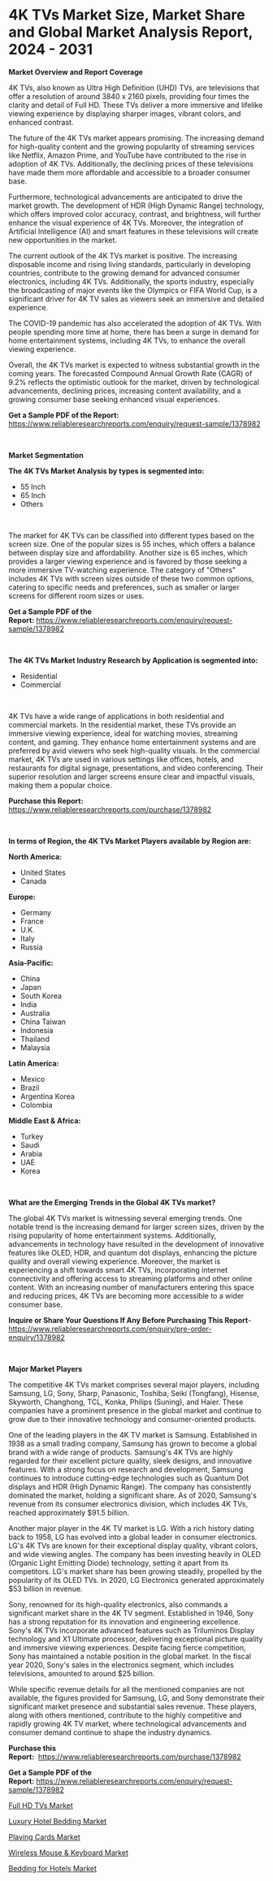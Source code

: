 <p><h1>4K TVs Market Size, Market Share and Global Market Analysis Report, 2024 - 2031</h1></p><p><strong>Market Overview and Report Coverage</strong></p>
<p><p>4K TVs, also known as Ultra High Definition (UHD) TVs, are televisions that offer a resolution of around 3840 x 2160 pixels, providing four times the clarity and detail of Full HD. These TVs deliver a more immersive and lifelike viewing experience by displaying sharper images, vibrant colors, and enhanced contrast.</p><p>The future of the 4K TVs market appears promising. The increasing demand for high-quality content and the growing popularity of streaming services like Netflix, Amazon Prime, and YouTube have contributed to the rise in adoption of 4K TVs. Additionally, the declining prices of these televisions have made them more affordable and accessible to a broader consumer base.</p><p>Furthermore, technological advancements are anticipated to drive the market growth. The development of HDR (High Dynamic Range) technology, which offers improved color accuracy, contrast, and brightness, will further enhance the visual experience of 4K TVs. Moreover, the integration of Artificial Intelligence (AI) and smart features in these televisions will create new opportunities in the market.</p><p>The current outlook of the 4K TVs market is positive. The increasing disposable income and rising living standards, particularly in developing countries, contribute to the growing demand for advanced consumer electronics, including 4K TVs. Additionally, the sports industry, especially the broadcasting of major events like the Olympics or FIFA World Cup, is a significant driver for 4K TV sales as viewers seek an immersive and detailed experience.</p><p>The COVID-19 pandemic has also accelerated the adoption of 4K TVs. With people spending more time at home, there has been a surge in demand for home entertainment systems, including 4K TVs, to enhance the overall viewing experience.</p><p>Overall, the 4K TVs market is expected to witness substantial growth in the coming years. The forecasted Compound Annual Growth Rate (CAGR) of 9.2% reflects the optimistic outlook for the market, driven by technological advancements, declining prices, increasing content availability, and a growing consumer base seeking enhanced visual experiences.</p></p>
<p><strong>Get a Sample PDF of the Report:</strong> <a href="https://www.reliableresearchreports.com/enquiry/request-sample/1378982">https://www.reliableresearchreports.com/enquiry/request-sample/1378982</a></p>
<p>&nbsp;</p>
<p><strong>Market Segmentation</strong></p>
<p><strong>The 4K TVs Market Analysis by types is segmented into:</strong></p>
<p><ul><li>55 Inch</li><li>65 Inch</li><li>Others</li></ul></p>
<p>&nbsp;</p>
<p><p>The market for 4K TVs can be classified into different types based on the screen size. One of the popular sizes is 55 inches, which offers a balance between display size and affordability. Another size is 65 inches, which provides a larger viewing experience and is favored by those seeking a more immersive TV-watching experience. The category of "Others" includes 4K TVs with screen sizes outside of these two common options, catering to specific needs and preferences, such as smaller or larger screens for different room sizes or uses.</p></p>
<p><strong>Get a Sample PDF of the Report:</strong>&nbsp;<a href="https://www.reliableresearchreports.com/enquiry/request-sample/1378982">https://www.reliableresearchreports.com/enquiry/request-sample/1378982</a></p>
<p>&nbsp;</p>
<p><strong>The 4K TVs Market Industry Research by Application is segmented into:</strong></p>
<p><ul><li>Residential</li><li>Commercial</li></ul></p>
<p>&nbsp;</p>
<p><p>4K TVs have a wide range of applications in both residential and commercial markets. In the residential market, these TVs provide an immersive viewing experience, ideal for watching movies, streaming content, and gaming. They enhance home entertainment systems and are preferred by avid viewers who seek high-quality visuals. In the commercial market, 4K TVs are used in various settings like offices, hotels, and restaurants for digital signage, presentations, and video conferencing. Their superior resolution and larger screens ensure clear and impactful visuals, making them a popular choice.</p></p>
<p><strong>Purchase this Report:</strong>&nbsp; <a href="https://www.reliableresearchreports.com/purchase/1378982">https://www.reliableresearchreports.com/purchase/1378982</a></p>
<p>&nbsp;</p>
<p><strong>In terms of Region, the 4K TVs Market Players available by Region are:</strong></p>
<p>
    <p> <strong> North America: </strong>
        <ul>
            <li>United States</li>
            <li>Canada</li>
        </ul>
        </p> 
    <p> <strong> Europe: </strong>
        <ul>
            <li>Germany</li>
            <li>France</li>
            <li>U.K.</li>
            <li>Italy</li>
            <li>Russia</li>
        </ul>
        </p> 
    <p> <strong> Asia-Pacific: </strong>
        <ul>
            <li>China</li>
            <li>Japan</li>
            <li>South Korea</li>
            <li>India</li>
            <li>Australia</li>
            <li>China Taiwan</li>
            <li>Indonesia</li>
            <li>Thailand</li>
            <li>Malaysia</li>
        </ul>
        </p> 
    <p> <strong> Latin America: </strong>
        <ul>
            <li>Mexico</li>
            <li>Brazil</li>
            <li>Argentina Korea</li>
            <li>Colombia</li>
        </ul>
        </p> 
    <p> <strong> Middle East & Africa: </strong>
        <ul>
            <li>Turkey</li>
            <li>Saudi</li>
            <li>Arabia</li>
            <li>UAE</li>
            <li>Korea</li>
        </ul>
    </p>
    </p>
<p>&nbsp;</p>
<p><strong>What are the Emerging Trends in the Global 4K TVs market?</strong></p>
<p><p>The global 4K TVs market is witnessing several emerging trends. One notable trend is the increasing demand for larger screen sizes, driven by the rising popularity of home entertainment systems. Additionally, advancements in technology have resulted in the development of innovative features like OLED, HDR, and quantum dot displays, enhancing the picture quality and overall viewing experience. Moreover, the market is experiencing a shift towards smart 4K TVs, incorporating internet connectivity and offering access to streaming platforms and other online content. With an increasing number of manufacturers entering this space and reducing prices, 4K TVs are becoming more accessible to a wider consumer base.</p></p>
<p><strong>Inquire or Share Your Questions If Any Before Purchasing This Report</strong>- <a href="https://www.reliableresearchreports.com/enquiry/pre-order-enquiry/1378982">https://www.reliableresearchreports.com/enquiry/pre-order-enquiry/1378982</a></p>
<p>&nbsp;</p>
<p><strong>Major Market Players</strong></p>
<p><p>The competitive 4K TVs market comprises several major players, including Samsung, LG, Sony, Sharp, Panasonic, Toshiba, Seiki (Tongfang), Hisense, Skyworth, Changhong, TCL, Konka, Philips (Suning), and Haier. These companies have a prominent presence in the global market and continue to grow due to their innovative technology and consumer-oriented products.</p><p>One of the leading players in the 4K TV market is Samsung. Established in 1938 as a small trading company, Samsung has grown to become a global brand with a wide range of products. Samsung's 4K TVs are highly regarded for their excellent picture quality, sleek designs, and innovative features. With a strong focus on research and development, Samsung continues to introduce cutting-edge technologies such as Quantum Dot displays and HDR (High Dynamic Range). The company has consistently dominated the market, holding a significant share. As of 2020, Samsung's revenue from its consumer electronics division, which includes 4K TVs, reached approximately $91.5 billion.</p><p>Another major player in the 4K TV market is LG. With a rich history dating back to 1958, LG has evolved into a global leader in consumer electronics. LG's 4K TVs are known for their exceptional display quality, vibrant colors, and wide viewing angles. The company has been investing heavily in OLED (Organic Light Emitting Diode) technology, setting it apart from its competitors. LG's market share has been growing steadily, propelled by the popularity of its OLED TVs. In 2020, LG Electronics generated approximately $53 billion in revenue.</p><p>Sony, renowned for its high-quality electronics, also commands a significant market share in the 4K TV segment. Established in 1946, Sony has a strong reputation for its innovation and engineering excellence. Sony's 4K TVs incorporate advanced features such as Triluminos Display technology and X1 Ultimate processor, delivering exceptional picture quality and immersive viewing experiences. Despite facing fierce competition, Sony has maintained a notable position in the global market. In the fiscal year 2020, Sony's sales in the electronics segment, which includes televisions, amounted to around $25 billion.</p><p>While specific revenue details for all the mentioned companies are not available, the figures provided for Samsung, LG, and Sony demonstrate their significant market presence and substantial sales revenue. These players, along with others mentioned, contribute to the highly competitive and rapidly growing 4K TV market, where technological advancements and consumer demand continue to shape the industry dynamics.</p></p>
<p><strong>Purchase this Report:</strong>&nbsp;&nbsp;<a href="https://www.reliableresearchreports.com/purchase/1378982">https://www.reliableresearchreports.com/purchase/1378982</a></p>
<p></p>
<p><strong>Get a Sample PDF of the Report:</strong>&nbsp;<a href="https://www.reliableresearchreports.com/enquiry/request-sample/1378982">https://www.reliableresearchreports.com/enquiry/request-sample/1378982</a></p>
<p><p><a href="https://github.com/abbypearson7765/Market-Research-Report-List-2/blob/main/full-hd-tvs-market.md">Full HD TVs Market</a></p><p><a href="https://github.com/grishafomin4852/Market-Research-Report-List-2/blob/main/luxury-hotel-bedding-market.md">Luxury Hotel Bedding Market</a></p><p><a href="https://github.com/dziulagalemab/Market-Research-Report-List-2/blob/main/playing-cards-market.md">Playing Cards Market</a></p><p><a href="https://github.com/gulaimolin/Market-Research-Report-List-2/blob/main/wireless-mouse-keyboard-market.md">Wireless Mouse & Keyboard Market</a></p><p><a href="https://github.com/ruslanpoljakovrd177/Market-Research-Report-List-2/blob/main/bedding-for-hotels-market.md">Bedding for Hotels Market</a></p></p>
